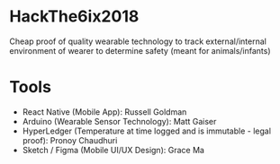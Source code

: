 # HackThe6ix2018
Cheap proof of quality wearable technology to track external/internal environment of wearer to determine safety (meant for animals/infants)

# Tools
- React Native (Mobile App): Russell Goldman
- Arduino (Wearable Sensor Technology): Matt Gaiser
- HyperLedger (Temperature at time logged and is immutable - legal proof): Pronoy Chaudhuri
- Sketch / Figma (Mobile UI/UX Design): Grace Ma
